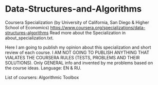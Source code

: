 # Data-Structures-and-Algorithms
Coursera Specialization (by University of California, San Diego &amp; Higher School of Economics)
https://www.coursera.org/specializations/data-structures-algorithms
Read more about the Specialization in about_specialization.txt.

Here I am going to publish my opinion about this specialization and short review of each course. I AM NOT GOING TO PUBLISH ANYTHING THAT VIALATES THE COURSERA RULES (TESTS, PROBLEMS AND THEIR SOLUTIONS). Only GENERAL info and invented by me problems based on the course ideas. Language: EN & RU.

List of coursers:
Algorithmic Toolbox